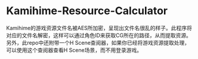 # Kamihime-Resource-Calculator
Kamihime的游戏资源文件名被AES所加密，呈现出文件名很乱的样子。此程序将对应的文件名解密，这样可以通过角色ID来获取CG所在的路径，从而提取资源。  
另外，此repo中还附带一个H Scene查阅器，如果你已经将游戏资源提取处理，可以使用这个查阅器查看H Scene场景，而不用登录游戏。
